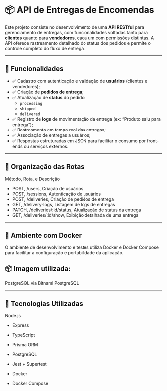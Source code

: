 # 📦 API de Entregas de Encomendas

Este projeto consiste no desenvolvimento de uma **API RESTful** para gerenciamento de entregas, com funcionalidades voltadas tanto para **clientes** quanto para **vendedores**, cada um com permissões distintas. A API oferece rastreamento detalhado do status dos pedidos e permite o controle completo do fluxo de entrega.

---

## 🚀 Funcionalidades

- ✅ Cadastro com autenticação e validação de **usuários** (clientes e vendedores);
- ✅ Criação de **pedidos de entrega**;
- ✅ Atualização de **status** do pedido:
  - `processing`
  - `shipped`
  - `delivered`
- ✅ Registro de **logs** de movimentação da entrega (ex: “Produto saiu para entrega”);
- ✅ Rastreamento em tempo real das entregas;
- ✅ Associação de entregas a usuários;
- ✅ Respostas estruturadas em JSON para facilitar o consumo por front-ends ou serviços externos.

---

## 📁 Organização das Rotas
Método,	Rota, e Descrição
- POST,	/users,	Criação de usuários
- POST,	/sessions,	Autenticação de usuários
- POST,	/deliveries,	Criação de pedidos de entrega
- GET,	/delivery-logs,	Listagem de logs de entregas
- PATCH, /deliveries/:id/status,	Atualização de status da entrega
- GET,	/deliveries/:id/show,	Exibição detalhada de uma entrega

---

## 🐳 Ambiente com Docker
O ambiente de desenvolvimento e testes utiliza Docker e Docker Compose para facilitar a configuração e portabilidade da aplicação.

## 📦 Imagem utilizada:
PostgreSQL via Bitnami PostgreSQL

---

## 🧱 Tecnologias Utilizadas
Node.js

- Express

- TypeScript

- Prisma ORM

- PostgreSQL

- Jest + Supertest

- Docker

- Docker Compose

